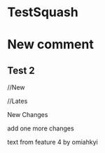 # TestSquash
# New comment

## Test 2


//New


//Lates

New Changes

add one more changes

text from feature 4 by omiahkyi